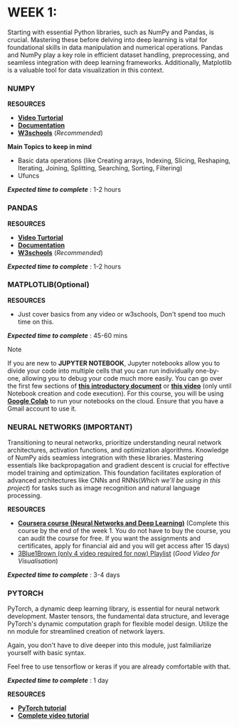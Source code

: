 # WEEK 1:



Starting with essential Python libraries, such as NumPy and Pandas, is crucial. Mastering these before delving into deep learning is vital for foundational skills in data manipulation and numerical operations. Pandas and NumPy play a key role in efficient dataset handling, preprocessing, and seamless integration with deep learning frameworks. Additionally, Matplotlib is a valuable tool for data visualization in this context.


### NUMPY

 **RESOURCES**

 - [**Video Turtorial**](https://youtu.be/QUT1VHiLmmI?si=ufPkgs-VZgHGsn6i)
 - [**Documentation**](https://numpy.org/doc/1.26/user/absolute_beginners.html)
 - [**W3schools**](https://www.w3schools.com/python/numpy/default.asp) (_Recommended_)

 **Main Topics to keep in mind**

 - Basic data operations (like Creating arrays, Indexing, Slicing, Reshaping, Iterating, Joining, Splitting, Searching, Sorting, Filtering)
 - Ufuncs
  
**_Expected time to complete_** : 1-2 hours

 ### PANDAS

 **RESOURCES**

 - [**Video Turtorial**](https://youtu.be/vmEHCJofslg?si=tvrvb2TOwHRnmDpf)
 - [**Documentation**](https://pandas.pydata.org/docs/getting_started/intro_tutorials/index.html)
 - [**W3schools**](https://www.w3schools.com/python/pandas/default.asp) (_Recommended_)

 **_Expected time to complete_** : 1-2 hours

### MATPLOTLIB(Optional)

**RESOURCES**

- Just cover basics from any video or w3schools, Don't spend too much time on this.

**_Expected time to complete_** : 45-60 mins

>[!NOTE]
> If you are new to **JUPYTER NOTEBOOK**, Jupyter notebooks allow you to divide your code into multiple cells that you can run individually  one-by-one, allowing you to debug your code much more easily. You can go over the first few sections of [**this introductory document**](https://realpython.com/jupyter-notebook-introduction/) or [**this video**](https://www.youtube.com/watch?v=HW29067qVWk) (only until Notebook creation and code execution). For this course, you will be using [**Google Colab**](https://colab.google/) to run your notebooks on the cloud. Ensure that you have a Gmail account to use it.

### NEURAL NETWORKS (IMPORTANT)

Transitioning to neural networks, prioritize understanding neural network architectures, activation functions, and optimization algorithms. Knowledge of NumPy aids seamless integration with these libraries. Mastering essentials like backpropagation and gradient descent is crucial for effective model training and optimization. This foundation facilitates exploration of advanced architectures like CNNs and RNNs(_Which we'll be using in this project_) for tasks such as image recognition and natural language processing.

**RESOURCES**

- [**Coursera course (Neural Networks and Deep Learning)**](https://www.coursera.org/learn/neural-networks-deep-learning?specialization=deep-learning) (Complete this course by the end of the week 1. You do not have to buy the course, you can audit the course for free. If you want the assignments and certificates, apply for financial aid and you will get access after 15 days)
- [3Blue1Brown (only 4 video required for now) Playlist](https://youtube.com/playlist?list=PLZHQObOWTQDNU6R1_67000Dx_ZCJB-3pi&si=pGHVPQ58rTgYkYgM) (_Good Video for Visualisation_)

**_Expected time to complete_** : 3-4 days

### PYTORCH

PyTorch, a dynamic deep learning library, is essential for neural network development. Master tensors, the fundamental data structure, and leverage PyTorch's dynamic computation graph for flexible model design. Utilize the nn module for streamlined creation of network layers.

Again, you don't have to dive deeper into this module, just falmiliarize yourself with basic syntax.

Feel free to use tensorflow or keras if you are already comfortable with that.

**_Expected time to complete_** : 1 day

**RESOURCES**

- [**PyTorch tutorial**](https://pytorch.org/tutorials/beginner/basics/intro.html)
- [**Complete video tutorial**](https://www.youtube.com/watch?v=c36lUUr864M&pp=ygUcbmV1cmFsIG5ldHdvcmsgd2l0aCBweXRvcmNoIA%3D%3D)
